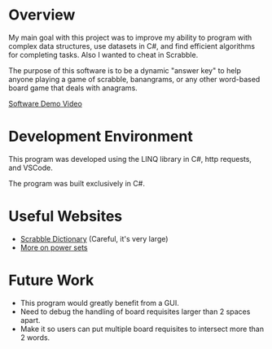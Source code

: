 # Overview

My main goal with this project was to improve my ability to program with complex data structures, use datasets in C#, and find efficient algorithms for completing tasks. Also I wanted to cheat in Scrabble.

The purpose of this software is to be a dynamic "answer key" to help anyone playing a game of scrabble, banangrams, or any other word-based board game that deals with anagrams.

[Software Demo Video](https://youtu.be/p1WCkOp1dRY)

# Development Environment

This program was developed using the LINQ library in C#, http requests, and VSCode.

The program was built exclusively in C#.

# Useful Websites

- [Scrabble Dictionary](https://raw.githubusercontent.com/zeisler/scrabble/master/db/dictionary.csv) (Careful, it's very large)
- [More on power sets](https://www.geeksforgeeks.org/power-set/)

# Future Work

- This program would greatly benefit from a GUI.
- Need to debug the handling of board requisites larger than 2 spaces apart.
- Make it so users can put multiple board requisites to intersect more than 2 words.